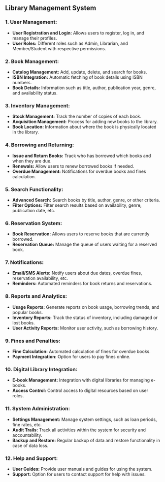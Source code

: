## Library Management System


### 1. **User Management:**
   - **User Registration and Login:** Allows users to register, log in, and manage their profiles.
   - **User Roles:** Different roles such as Admin, Librarian, and Member/Student with respective permissions.

### 2. **Book Management:**
   - **Catalog Management:** Add, update, delete, and search for books.
   - **ISBN Integration:** Automatic fetching of book details using ISBN numbers.
   - **Book Details:** Information such as title, author, publication year, genre, and availability status.

### 3. **Inventory Management:**
   - **Stock Management:** Track the number of copies of each book.
   - **Acquisition Management:** Process for adding new books to the library.
   - **Book Location:** Information about where the book is physically located in the library.

### 4. **Borrowing and Returning:**
   - **Issue and Return Books:** Track who has borrowed which books and when they are due.
   - **Renewals:** Allow users to renew borrowed books if needed.
   - **Overdue Management:** Notifications for overdue books and fines calculation.

### 5. **Search Functionality:**
   - **Advanced Search:** Search books by title, author, genre, or other criteria.
   - **Filter Options:** Filter search results based on availability, genre, publication date, etc.

### 6. **Reservation System:**
   - **Book Reservation:** Allows users to reserve books that are currently borrowed.
   - **Reservation Queue:** Manage the queue of users waiting for a reserved book.

### 7. **Notifications:**
   - **Email/SMS Alerts:** Notify users about due dates, overdue fines, reservation availability, etc.
   - **Reminders:** Automated reminders for book returns and reservations.

### 8. **Reports and Analytics:**
   - **Usage Reports:** Generate reports on book usage, borrowing trends, and popular books.
   - **Inventory Reports:** Track the status of inventory, including damaged or lost books.
   - **User Activity Reports:** Monitor user activity, such as borrowing history.

### 9. **Fines and Penalties:**
   - **Fine Calculation:** Automated calculation of fines for overdue books.
   - **Payment Integration:** Option for users to pay fines online.

### 10. **Digital Library Integration:**
   - **E-book Management:** Integration with digital libraries for managing e-books.
   - **Access Control:** Control access to digital resources based on user roles.

### 11. **System Administration:**
   - **Settings Management:** Manage system settings, such as loan periods, fine rates, etc.
   - **Audit Trails:** Track all activities within the system for security and accountability.
   - **Backup and Restore:** Regular backup of data and restore functionality in case of data loss.

### 12. **Help and Support:**
   - **User Guides:** Provide user manuals and guides for using the system.
   - **Support:** Option for users to contact support for help with issues. 
